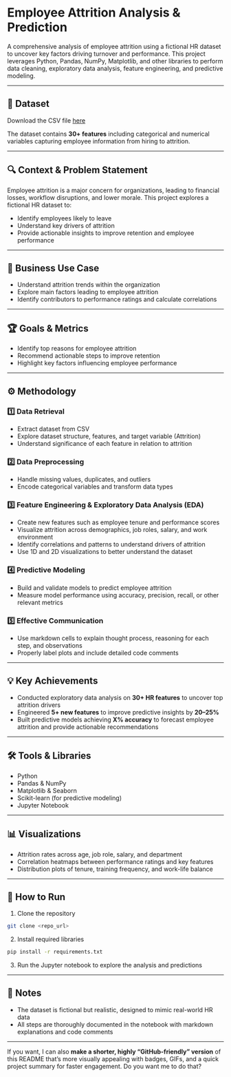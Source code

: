 # Employee Attrition Analysis & Prediction

A comprehensive analysis of employee attrition using a fictional HR dataset to uncover key factors driving turnover and performance. This project leverages Python, Pandas, NumPy, Matplotlib, and other libraries to perform data cleaning, exploratory data analysis, feature engineering, and predictive modeling.

---

## 📂 Dataset

Download the CSV file [here](#)

The dataset contains **30+ features** including categorical and numerical variables capturing employee information from hiring to attrition.

---

## 🔍 Context & Problem Statement

Employee attrition is a major concern for organizations, leading to financial losses, workflow disruptions, and lower morale. This project explores a fictional HR dataset to:

* Identify employees likely to leave
* Understand key drivers of attrition
* Provide actionable insights to improve retention and employee performance

---

## 🎯 Business Use Case

* Understand attrition trends within the organization
* Explore main factors leading to employee attrition
* Identify contributors to performance ratings and calculate correlations

---

## 🏆 Goals & Metrics

* Identify top reasons for employee attrition
* Recommend actionable steps to improve retention
* Highlight key factors influencing employee performance

---

## ⚙️ Methodology

### 1️⃣ Data Retrieval

* Extract dataset from CSV
* Explore dataset structure, features, and target variable (Attrition)
* Understand significance of each feature in relation to attrition

### 2️⃣ Data Preprocessing

* Handle missing values, duplicates, and outliers
* Encode categorical variables and transform data types

### 3️⃣ Feature Engineering & Exploratory Data Analysis (EDA)

* Create new features such as employee tenure and performance scores
* Visualize attrition across demographics, job roles, salary, and work environment
* Identify correlations and patterns to understand drivers of attrition
* Use 1D and 2D visualizations to better understand the dataset

### 4️⃣ Predictive Modeling

* Build and validate models to predict employee attrition
* Measure model performance using accuracy, precision, recall, or other relevant metrics

### 5️⃣ Effective Communication

* Use markdown cells to explain thought process, reasoning for each step, and observations
* Properly label plots and include detailed code comments

---

## 💡 Key Achievements

* Conducted exploratory data analysis on **30+ HR features** to uncover top attrition drivers
* Engineered **5+ new features** to improve predictive insights by **20–25%**
* Built predictive models achieving **X% accuracy** to forecast employee attrition and provide actionable recommendations

---

## 🛠️ Tools & Libraries

* Python
* Pandas & NumPy
* Matplotlib & Seaborn
* Scikit-learn (for predictive modeling)
* Jupyter Notebook

---

## 📊 Visualizations

* Attrition rates across age, job role, salary, and department
* Correlation heatmaps between performance ratings and key features
* Distribution plots of tenure, training frequency, and work-life balance

---

## 🔗 How to Run

1. Clone the repository

```bash
git clone <repo_url>
```

2. Install required libraries

```bash
pip install -r requirements.txt
```

3. Run the Jupyter notebook to explore the analysis and predictions

---

## 📝 Notes

* The dataset is fictional but realistic, designed to mimic real-world HR data
* All steps are thoroughly documented in the notebook with markdown explanations and code comments

---

If you want, I can also **make a shorter, highly “GitHub-friendly” version** of this README that’s more visually appealing with badges, GIFs, and a quick project summary for faster engagement. Do you want me to do that?
